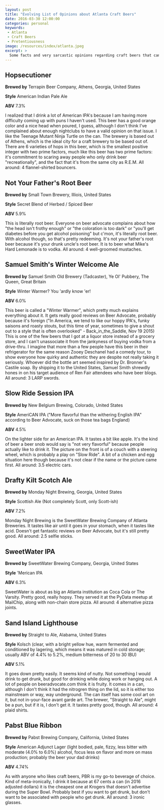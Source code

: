 ```yaml
---
layout: post
title: "Evolving List of Opinions about Atlanta Craft Beers"
date: 2016-03-30 12:00:00
categories: personal
keywords:
 - Atlanta
 - Craft Beers
 - Pretentiousness
image: /resources/index/atlanta.jpeg
excerpt: >
  Some facts and very sarcastic opinions regarding craft beers that can be bought at the Krogers near my apartment.
---
```


Hopsecutioner
-------------

**Brewed by** Terrapin Beer Company, Athens, Georgia, United States

**Style** American Indian Pale Ale

**ABV** 7.3%

I realized that I drink a lot of American IPA's because I am having more difficulty coming up with puns I haven't used. This beer has a good orange color and a nice head when poured, I guess, although I don't think I've complained about enough nightclubs to have a valid opinion on that issue. I like the Teenage Mutant Ninja Turtle on the can. The brewery is based out of Athens, which is the ideal city for a craft brewery to be based out of. There are 6 varieties of hops in this beer, which is the smallest positive integer with two prime factors, much like this beer has two prime factors: it's commitment to scaring away people who only drink beer "recreationally", and the fact that it's from the same city as R.E.M. All around: 4 flannel-shirted bouncers.

Not Your Father's Root Beer
---------------------------

**Brewed by** Small Town Brewery, Illiois, United States

**Style** Secret Blend of Herbed / Spiced Beer

**ABV** 5.9%

This is literally root beer. Everyone on beer advocate complains about how "the head isn't frothy enough" or "the coloration is too dark" or "you'll get diabetes before you get alcohol poisoning" but c'mon, it's literally root beer. With alcohol though, so that's pretty redeeming. It's not your father's root beer because it's your drunk uncle's root beer. It is to beer what Mike's Hard Lemonade is to vodka. All around: 4 well-groomed mustaches.

Samuel Smith's Winter Welcome Ale
---------------------------------

**Brewed by** Samuel Smith Old Brewery (Tadcaster), Ye Ol' Pubbery, The Queen, Great Britain

**Style** Winter Warmer? You 'ardly know 'er!

**ABV** 6.0%

This beer is called a "Winter Warmer", which pretty much explains everything about it. It gets really good reviews on Beer Advocate, probably because it's foreign ("In America, we tend to like our hoppy IPA's, funky saisons and roasty stouts, but this time of year, sometimes to give a shout out to a style that is often overlooked" - Back_in_the_Saddle, Nov 19 2015) This is one of the few beers that I got at a liquor store instead of a grocery store, and I can't unassociate it from the jankyness of buying vodka from a drive-thru. I imagine that more than a few people have this beer in their refrigerator for the same reason Zooey Deschanel had a comedy tour, to show everyone how quirky and authentic they are despite not really taking it seriously. Whoever did the bottle art seemed inspired by Dr. Bronner's Castile soap. By shipping it to the United States, Samuel Smith shrewdly hones in on his target audience of Ren Fair attendees who have beer blogs. All around: 3 LARP swords.

Slow Ride Session IPA
---------------------

**Brewed by** New Belgium Brewing, Colorado, United States

**Style** AmeriCAN IPA ("More flavorful than the withering English IPA" according to Beer Advocate, suck on those tea bags England)

**ABV** 4.5%

On the lighter side for an American IPA. It tastes a bit like apple. It's the kind of beer a beer snob would say is "not very flavorful" because people actually like to drink it. The picture on the front is of a couch with a steering wheel, which is probably a play on "Slow Ride". A bit of a chicken and egg situation here though because it's not clear if the name or the picture came first. All around: 3.5 electric cars.

Drafty Kilt Scotch Ale
----------------------

**Brewed by** Monday Night Brewing, Georgia, United States

**Style** Scottish Ale (Not completely Scott, only Scott-ish)

**ABV** 7.2%

Monday Night Brewing is the SweetWater Brewing Company of Atlanta Breweries. It tastes like air until it goes in your stomach, when it tastes like acid. Doesn't get fantastic reviews on Beer Advocate, but it's still pretty good. All around: 2.5 selfie sticks.

SweetWater IPA
---------------

**Brewed by** SweetWater Brewing Company, Georgia, United States

**Style** 'Merican IPA

**ABV** 6.3%

SweetWater is about as big an Atlanta institution as Coca Cola or The Varsity. Pretty good, really hopsy. They served it at the PyData meetup at MailChip, along with non-chain store pizza. All around: 4 alternative pizza joints.

Sand Island Lighthouse
----------------------

**Brewed by** Straight to Ale, Alabama, United States

**Style** Kolsch (clear, with a bright yellow hue, warm fermented and conditioned by lagering, which means it was matured in cold storage; usually ABV of 4.4% to 5.2%, medium bitterness of 20 to 30 IBU)

**ABV** 5.1%

It goes down pretty easily. It seems kind of nutty. Not something I would drink to get drunk, but good for drinking while doing work or hanging out. A lot of people on beeradvocate.com think it is fruity. It comes in a can, although I don't think it had the nitrogren thing on the lid, so it is either too mainstream or way, way underground. The can itself has some cool art on it, but not in-your-face avant garde art. The brewer, "Straight to Ale", might be a pun, but if it is, I don't get it. It tastes pretty good, though. All around: 4 plaid shirts.

Pabst Blue Ribbon
-----------------

**Brewed by** Pabst Brewing Company, California, United States

**Style** American Adjunct Lager (light bodied, pale, fizzy, less bitter with moderate (4.0% to 6.0%) alcohol, focus less on flavor and more on mass production; probably the beer your dad drinks)

**ABV** 4.74%

As with anyone who likes craft beers, PBR is my go-to beverage of choice. Kind of meta-ironically, I drink it because at 67 cents a can (in 2016 adjusted dollars) it is the cheapest one at Krogers that doesn't advertise during the Super Bowl. Probably best if you want to get drunk, but don't want to be associated with people who get drunk. All around: 3 ironic glasses.
